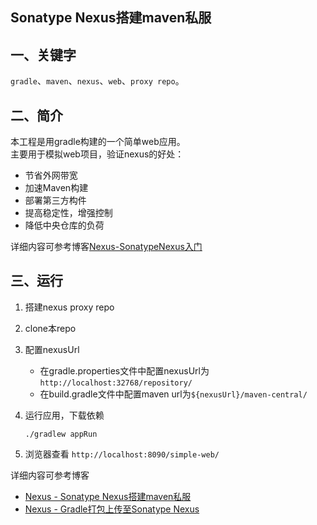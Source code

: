 Sonatype Nexus搭建maven私服
---
## 一、关键字
`gradle`、`maven`、`nexus`、`web`、`proxy repo`。

## 二、简介

本工程是用gradle构建的一个简单web应用。  
主要用于模拟web项目，验证nexus的好处：

* 节省外网带宽
* 加速Maven构建
* 部署第三方构件
* 提高稳定性，增强控制
* 降低中央仓库的负荷

详细内容可参考博客[Nexus-SonatypeNexus入门](http://zhangyuyu.github.io/2018/01/06/Nexus-SonatypeNexus%E5%85%A5%E9%97%A8/)

## 三、运行

1. 搭建nexus proxy repo

2. clone本repo 

3. 配置nexusUrl

    * 在gradle.properties文件中配置nexusUrl为`http://localhost:32768/repository/`
    * 在build.gradle文件中配置maven url为`${nexusUrl}/maven-central/`

4. 运行应用，下载依赖
    ```
    ./gradlew appRun
    ```  

5. 浏览器查看
`http://localhost:8090/simple-web/`

详细内容可参考博客
* [Nexus - Sonatype Nexus搭建maven私服](http://zhangyuyu.github.io/2018/01/07/Nexus-SonatypeNexus%E6%90%AD%E5%BB%BAmaven%E7%A7%81%E6%9C%8D/#more)
* [Nexus - Gradle打包上传至Sonatype Nexus](http://zhangyuyu.github.io/2018/01/08/Nexus-Gradle%E6%89%93%E5%8C%85%E4%B8%8A%E4%BC%A0%E8%87%B3SonatypeNexus/)

